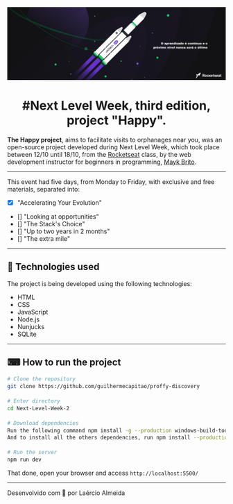 <img width="auto" src="https://github.com/Laercio2/Next-Level-Week-2/blob/master/banner.png">

<h1 align="center">#Next Level Week, third edition, project "Happy".</h1>

**The Happy project**, aims to facilitate visits to orphanages near you, was an open-source project developed during Next Level Week, which took place between 12/10 until 18/10, from the [Rocketseat](https://github.com/rocketseat) class, by the web development instructor for beginners in programming, [Mayk Brito](https://github.com/maykbrito).

---

This event had five days, from Monday to Friday, with exclusive and free materials, separated into:
- [x] "Accelerating Your Evolution"
- [] "Looking at opportunities"
- [] "The Stack's Choice"
- [] "Up to two years in 2 months"
- [] "The extra mile"

---
## 🚀 Technologies used

The project is being developed using the following technologies:

- HTML
- CSS
- JavaScript
- Node.js 
- Nunjucks 
- SQLite
---

## ⌨ How to run the project

```bash
# Clone the repository
git clone https://github.com/guilhermecapitao/proffy-discovery

# Enter directory
cd Next-Level-Week-2

# Download dependencies
Run the following command npm install -g --production windows-build-tools
And to install all the others dependencies, run npm install --production.

# Run the server
npm run dev
```

That done, open your browser and access `http://localhost:5500/`

---


Desenvolvido com 💜 por Laércio Almeida

